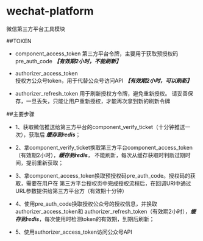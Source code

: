 wechat-platform
===========

微信第三方平台工具模块


##TOKEN
- component_access_token
  第三方平台令牌，主要用于获取预授权码pre_auth_code  ***【有效期2小时，不能刷新】***

- authorizer_access_token  
  授权方公众号token，用于代替公众号访问API ***【有效期2小时，可以刷新】***

- authorizer_refresh_token
  用于刷新授权方令牌，避免重新授权。
  请妥善保存，一旦丢失，只能让用户重新授权，才能再次拿到新的刷新令牌

##主要步骤
- 1、获取微信推送给第三方平台的component_verify_ticket（十分钟推送一次），获取后 ***缓存到redis***；

- 2、拿component_verify_ticket换取第三方平台component_access_token（有效期2小时），***缓存到redis***，
     不能刷新，每次从缓存获取时判断过期时间，提前重新获取；

- 3、拿component_access_token换取预授权码pre_auth_code。授权码的获取，需要在用户在
     第三方平台授权页中完成授权流程后，在回调URI中通过URL参数提供给第三方平台方（有效期十分钟）

- 4、使用pre_auth_code换取授权公众号的授权信息，并换取authorizer_access_token和
     authorizer_refresh_token（有效期2小时），***缓存到redis***，每次使用时检测token的有效期，到期后刷新；

- 5、使用authorizer_access_token访问公众号API
